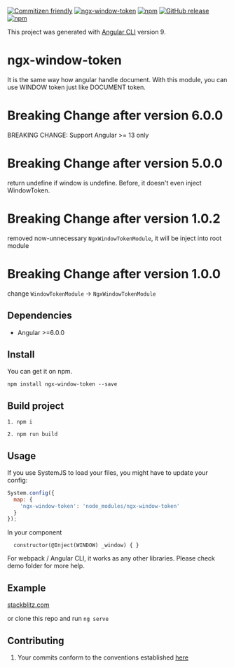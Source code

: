 [![Commitizen friendly](https://img.shields.io/badge/commitizen-friendly-brightgreen.svg?style=flat-square)](http://commitizen.github.io/cz-cli/)
[![ngx-window-token](https://github.com/maxisam/ngx-window-token/actions/workflows/ngx-window-token.yml/badge.svg)](https://github.com/maxisam/ngx-window-token/actions/workflows/ngx-window-token.yml)
[![npm](https://img.shields.io/npm/dt/ngx-window-token.svg?style=flat-square)](https://www.npmjs.com/package/ngx-window-token)
[![GitHub release](https://img.shields.io/github/release/maxisam/ngx-window-token.svg?style=flat-square)](https://github.com/maxisam/ngx-window-token/releases)
[![npm](https://img.shields.io/npm/l/ngx-window-token.svg?style=flat-square)]()

This project was generated with [Angular CLI](https://github.com/angular/angular-cli) version 9.

# ngx-window-token

It is the same way how angular handle document. With this module, you can use WINDOW token just like DOCUMENT token.

# Breaking Change after version 6.0.0

BREAKING CHANGE: Support Angular >= 13 only

# Breaking Change after version 5.0.0

return undefine if window is undefine. Before, it doesn't even inject WindowToken.

# Breaking Change after version 1.0.2

removed now-unnecessary `NgxWindowTokenModule`, it will be inject into root module

# Breaking Change after version 1.0.0

change `WindowTokenModule` -> `NgxWindowTokenModule`

## Dependencies

- Angular >=6.0.0

## Install

You can get it on npm.

```
npm install ngx-window-token --save
```

## Build project

```
1. npm i

2. npm run build
```

## Usage

If you use SystemJS to load your files, you might have to update your config:

```js
System.config({
  map: {
    'ngx-window-token': 'node_modules/ngx-window-token'
  }
});
```

In your component

```
  constructor(@Inject(WINDOW) _window) { }
```

For webpack / Angular CLI, it works as any other libraries. Please check demo folder for more help.

## Example

[stackblitz.com](https://stackblitz.com/github/maxisam/ngx-window-token)

or clone this repo and run `ng serve`

## Contributing

1. Your commits conform to the conventions established [here](https://github.com/conventional-changelog/conventional-changelog-angular/blob/master/convention.md)
